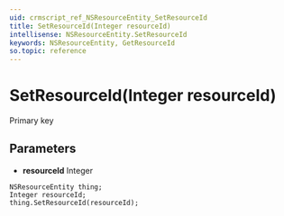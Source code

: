 ```yaml
---
uid: crmscript_ref_NSResourceEntity_SetResourceId
title: SetResourceId(Integer resourceId)
intellisense: NSResourceEntity.SetResourceId
keywords: NSResourceEntity, GetResourceId
so.topic: reference
---
```


# SetResourceId(Integer resourceId)

Primary key

## Parameters

* **resourceId** Integer

```crmscript
NSResourceEntity thing;
Integer resourceId;
thing.SetResourceId(resourceId);
```

